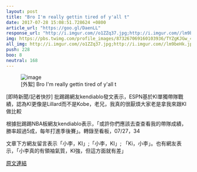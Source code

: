 ```yaml
---
layout: post
title: "Bro I'm really gettin tired of y'all t"
date: 2017-07-28 15:08:51.728624 +0800
article_url: "https://goo.gl/DaenLL"
response_url: "http://i.imgur.com//o1ZZq37.jpg;http://i.imgur.com//lm9beHk.jpg;https://labs.statmuse.com//stories//4afb15c4//45e4;https://goo.gl//LTkd1r"
img: https://pbs.twimg.com/profile_images/873267069160103936/TYZgKJGw_400x400.jpg
all_img: http://i.imgur.com//o1ZZq37.jpg;http://i.imgur.com//lm9beHk.jpg;https://cdn.statmuse.com/app/meta-banner.png;https://cdn.statmuse.com/app/ss/c5653b8e-9246-4cf3-9203-31bc4b25e909.png
push: 228
boo: 8
neutral: 168
---
```


<figure>
<img src="https://pbs.twimg.com/profile_images/873267069160103936/TYZgKJGw_400x400.jpg" alt="image">
<figcaption>
[外絮] Bro I'm really gettin tired of y'all t
</figcaption>
</figure>



[即時新聞/記者快抄] 批踢踢網友kendiablo發文表示，ESPN基於KI單獨帶隊戰績，認為KI更像是Lillard而不是Kobe，老兄，我真的很厭煩大家老是拿我來跟KI做比較

根據批踢踢NBA板網友kendiablo表示，「或許你們應該去查查看我的帶隊成績，勝率超過5成，每年打進季後賽」。轉錄至看板，07/27，34

文章下方網友留言表示「小李，KI」;「小李，KI」; 「Ki，小李」。也有網友表示，「小李真的有領袖氣質，KI強，但這方面就有差」

<a href = "https://www.ptt.cc/bbs/NBA/M.1501125476.A.D99.html">原文連結</a>

